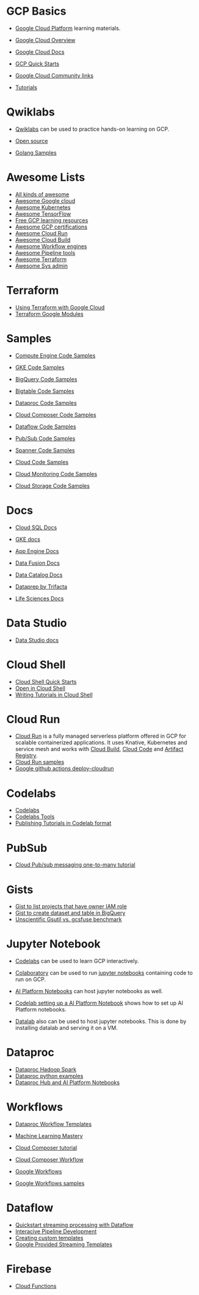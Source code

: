 # GCP Basics
- [Google Cloud Platform](https://cloud.google.com/) learning materials.

- [Google Cloud Overview](https://cloud-dot-devsite-v2-prod.appspot.com/docs/overview)
- [Google Cloud Docs](https://cloud.google.com/docs)
- [GCP Quick Starts](https://cloud.google.com/gcp/getting-started)
- [Google Cloud Community links](https://cloud.google.com/community) 
- [Tutorials](https://cloud.google.com/community#home-tutorials)

# Qwiklabs
- [Qwiklabs](https://www.qwiklabs.com/) can be used to practice hands-on learning on GCP.

- [Open source](https://cloud.google.com/community#home-oss)

- [Golang Samples](https://github.com/GoogleCloudPlatform/golang-samples)

# Awesome Lists

- [All kinds of awesome](https://github.com/sindresorhus/awesome)
- [Awesome Google cloud](https://github.com/GoogleCloudPlatform/awesome-google-cloud)
- [Awesome Kubernetes](https://github.com/ramitsurana/awesome-kubernetes)
- [Awesome TensorFlow](https://github.com/jtoy/awesome-tensorflow)
- [Free GCP learning resources](https://medium.com/javarevisited/my-favorite-free-google-cloud-platform-gcp-professional-cloud-developer-certification-courses-856ef69a56bb)
- [Awesome  GCP certifications](https://github.com/sathishvj/awesome-gcp-certifications)
- [Awesome Cloud Run](https://github.com/steren/awesome-cloudrun)
- [Awesome Cloud Build](https://github.com/Timtech4u/awesome-cloudbuild)
- [Awesome Workflow engines](https://github.com/meirwah/awesome-workflow-engines)
- [Awesome Pipeline tools](https://github.com/pditommaso/awesome-pipeline)
- [Awesome Terraform](https://github.com/shuaibiyy/awesome-terraform)
- [Awesome Sys admin](https://github.com/kahun/awesome-sysadmin)

# Terraform
- [Using Terraform with Google Cloud](https://cloud.google.com/docs/terraform)
- [Terraform Google Modules](https://github.com/terraform-google-modules)

# Samples

- [Compute Engine Code Samples](https://cloud-dot-devsite-v2-prod.appspot.com/compute/docs#code-samples)
- [GKE Code Samples](https://cloud-dot-devsite-v2-prod.appspot.com/kubernetes-engine/docs/samples)
- [BigQuery Code Samples](https://cloud-dot-devsite-v2-prod.appspot.com/bigquery/docs/samples/)
- [Bigtable Code Samples](https://cloud-dot-devsite-v2-prod.appspot.com/bigtable/docs/samples)
- [Dataproc Code Samples](https://cloud-dot-devsite-v2-prod.appspot.com/dataproc/docs/samples)
- [Cloud Composer Code Samples](https://cloud-dot-devsite-v2-prod.appspot.com/composer/docs/samples)
- [Dataflow Code Samples](https://cloud-dot-devsite-v2-prod.appspot.com/dataflow/docs/samples)
- [Pub/Sub Code Samples](https://cloud-dot-devsite-v2-prod.appspot.com/pubsub/docs/samples)
- [Spanner Code Samples](https://cloud-dot-devsite-v2-prod.appspot.com/spanner/docs/samples)

- [Cloud Code Samples](https://github.com/GoogleCloudPlatform/cloud-code-samples)
- [Cloud Monitoring Code Samples](https://cloud.google.com/monitoring/docs/samples)
- [Cloud Storage Code Samples](https://cloud-dot-devsite-v2-prod.appspot.com/storage/docs/samples)




# Docs
- [Cloud SQL Docs](https://cloud-dot-devsite-v2-prod.appspot.com/sql/docs)
- [GKE docs](https://cloud-dot-devsite-v2-prod.appspot.com/kubernetes-engine/docs)
- [App Engine Docs](https://cloud-dot-devsite-v2-prod.appspot.com/appengine/docs)

- [Data Fusion Docs](https://cloud-dot-devsite-v2-prod.appspot.com/data-fusion/docs)
- [Data Catalog Docs](https://cloud-dot-devsite-v2-prod.appspot.com/data-catalog/docs)
- [Dataprep by Trifacta](https://docs.trifacta.com/display/dp/)
- [Life Sciences Docs](https://cloud-dot-devsite-v2-prod.appspot.com/life-sciences/docs)

# Data Studio
- [Data Studio docs](https://support.google.com/datastudio)

# Cloud Shell
- [Cloud Shell Quick Starts](https://cloud.google.com/shell/docs/quickstart)
- [Open in Cloud Shell](https://cloud.google.com/shell/docs/open-in-cloud-shell)
- [Writing Tutorials in Cloud Shell](https://cloud.google.com/shell/docs/cloud-shell-tutorials/tutorials)

# Cloud Run
- [Cloud Run](https://cloud.google.com/run) is a fully managed serverless platform offered in GCP for scalable containerized applications. It uses Knative, Kubernetes and service mesh and works with [Cloud Build](https://cloud.google.com/cloud-build), [Cloud Code](https://cloud.google.com/code) and [Artifact Registry](https://cloud.google.com/artifact-registry).
- [Cloud Run samples](https://github.com/GoogleCloudPlatform/cloud-run-samples)
- [Google github actions deploy-cloudrun](https://github.com/google-github-actions/deploy-cloudrun)

# Codelabs
- [Codelabs](https://codelabs.developers.google.com/)
- [Codelabs Tools](https://github.com/googlecodelabs/tools)
- [Publishing Tutorials in Codelab format](https://medium.com/@zarinlo/publish-technical-tutorials-in-google-codelab-format-b07ef76972cd)

# PubSub
- [Cloud Pub/sub messaging one-to-many tutorial](https://cloud.google.com/pubsub/docs/building-pubsub-messaging-system)

# Gists
- [Gist to list projects that have owner IAM role](https://gist.github.com/bobbae/fc095ff95d45df43c355960b6c800be7)
- [Gist to create dataset and table in BigQuery](https://gist.github.com/bobbae/7b77bf317f42595ef7fcbe2e43bf10a6)
- [Unscientific Gsutil vs. gcsfuse benchmark](https://gist.github.com/bobbae/1f1f2dcd3f9a2288fca56c9089d6ea37)

# Jupyter Notebook
- [Codelabs](https://codelabs.developers.google.com/) can be used to learn GCP interactively.

- [Colaboratory](https://colab.research.google.com/notebooks/intro.ipynb) can be used to run [jupyter notebooks](https://jupyter.org/) containing code to run on GCP.

- [AI Platform Notebooks](https://cloud.google.com/ai-platform-notebooks) can host jupyter notebooks as well.

- [Codelab setting up a AI Platform Notebook](https://codelabs.developers.google.com/codelabs/prototyping-caip-notebooks/#0) shows how to set up AI Platform notebooks.

- [Datalab](https://cloud.google.com/datalab/docs) also can be used to host jupyter notebooks. This is done by installing datalab and serving it on a VM.

# Dataproc
- [Dataproc Hadoop Spark](https://programmaticponderings.com/2018/12/11/big-data-analytics-with-java-and-python-using-cloud-dataproc-googles-fully-managed-spark-and-hadoop-service/)
- [Dataproc python examples](https://cloud.google.com/dataproc/docs/tutorials/python-library-example)
- [Dataproc Hub and AI Platform Notebooks](https://cloud.google.com/blog/products/data-analytics/administering-jupyter-notebooks-for-spark-workloads-on-dataproc)

# Workflows

- [Dataproc Workflow Templates](https://programmaticponderings.com/2018/12/16/using-the-google-cloud-dataproc-workflowtemplates-api-to-automate-spark-and-hadoop-workloads-on-gcp/)
- [Machine Learning Mastery](https://machinelearningmastery.com/start-here/)

- [Cloud Composer tutorial](https://codelabs.developers.google.com/codelabs/intro-cloud-composer#0)
- [Cloud Composer Workflow](https://cloud.google.com/dataproc/docs/tutorials/workflow-composer)
- [Google Workflows](https://cloud.google.com/workflows)
- [Google Workflows samples](https://github.com/GoogleCloudPlatform/workflows-samples)

# Dataflow

- [Quickstart streaming processing with Dataflow](https://cloud.google.com/pubsub/docs/pubsub-dataflow#python_1)
- [Interacive Pipeline Development](https://cloud.google.com/dataflow/docs/guides/interactive-pipeline-development)
- [Creating custom templates](https://medium.com/swlh/apache-beam-google-cloud-dataflow-and-creating-custom-templates-using-python-c666c151b4bc)
- [Google Provided Streaming Templates](https://cloud.google.com/dataflow/docs/guides/templates/provided-streaming)

# Firebase

- [Cloud Functions](https://firebase.google.com/codelabs/firebase-cloud-functions#0)